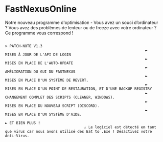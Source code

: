 # FastNexusOnline
Notre nouveau programme d'optimisation - Vous avez un souci d’ordinateur ? Vous avez des problèmes de lenteur ou de freeze avec votre ordinateur ? Ce programme vous correspond !



                                                                             > PATCH-NOTE V1.3
                                                                    ► MISES À JOUR DE L'API DE LOGIN
                                                                    ► MISES EN PLACE DE L'AUTO-UPDATE
                                                                    ► AMÉLIORATION DU GUI DU FASTNEXUS
                                                                    ► MISES EN PLACE D'UN SYSTÈME DE REVERT.
                                                                    ► MISES EN PLACE D'UN POINT DE RESTAURATION, ET D'UNE BACKUP REGISTRY
                                                                    ► CHANGEMENT COMPLET DES SCRIPTS (CLEANER, WINDOWS).
                                                                    ► MISES EN PLACE DU NOUVEAU SCRIPT (DISCORD).
                                                                    ► MISES EN PLACE D'UN SYSTÈME D'AIDE.
                                                                               ► ET BIEN PLUS !
                                        ⚠️ Le logiciel est détecté en tant que virus car nous avons utilisé des Bat to .Exe ! Désactivez votre Anti-Virus.
